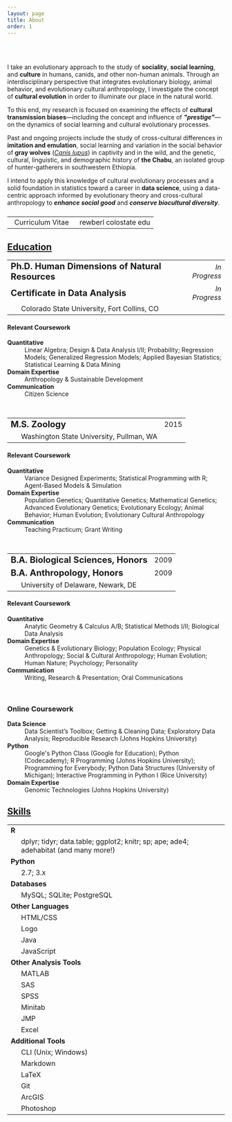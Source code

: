 ```yaml
---
layout: page
title: About
order: 1
---
```

<!-- Source: http://www.randomsnippets.com/2011/04/10/how-to-hide-show-or-toggle-your-div-with-jquery/ -->
<script type="text/javascript" src="https://ajax.googleapis.com/ajax/libs/jquery/1.4.4/jquery.min.js"></script>
<script type="text/javascript">
function show(block) {
     $('.boxes').each(function(index) {
          if ($(this).attr("id") == block) {
               $(this).show(400);
          }
          else {
               $(this).hide(350);
          }
     });
}
function hide(block) {
     $('.boxes').hide(350);
}
</script>

<br>

<div class="circular200 fa-pull-left" style="background-image: url(/public/img/profile_small.jpg); margin: 0rem 2rem 2rem 0rem;"></div>
<p>I take an evolutionary approach to the study of <strong>sociality</strong>, <strong>social learning</strong>, and <strong>culture</strong> in humans, canids, and other non-human animals. Through an interdisciplinary perspective that integrates evolutionary biology, animal behavior, and evolutionary cultural anthropology, I investigate the concept of <strong>cultural evolution</strong> in order to illuminate our place in the natural world.</p>
<p>To this end, my research is focused on examining the effects of <strong>cultural transmission biases</strong>&mdash;including the concept and influence of <strong><em>"prestige"</em></strong>&mdash;on the dynamics of social learning and cultural evolutionary processes.</p>
<p>Past and ongoing projects include the study of cross-cultural differences in <strong>imitation and emulation</strong>, social learning and variation in the social behavior of <strong>gray wolves</strong> (<a href="http://eol.org/pages/328607/overview" target="_blank"><em>Canis lupus</em></a>) in captivity and in the wild, and the genetic, cultural, linguistic, and demographic history of <strong>the Chabu</strong>, an isolated group of hunter-gatherers in southwestern Ethiopia.</p>
<p>I intend to apply this knowledge of cultural evolutionary processes and a solid foundation in statistics toward a career in <strong>data science</strong>, using a data-centric approach informed by evolutionary theory and cross-cultural anthropology to <strong><em>enhance social good</em></strong> and <strong><em>conserve biocultural diversity</em></strong>.</p>

<table style="margin: 1.5rem 0rem;">
<tr>
<td style="text-align: left;"><a href="/public/pdf/rewberl_cv.pdf" target="_blank"><i class="fa fa-file-pdf-o fa-lg"></i></a>
&nbsp;&nbsp;Curriculum Vitae</td>
<td style="text-align: right;"><a href="email.me" rel="nofollow" onclick="this.href='mailto:' + 'rewberl' + '@' + 'colostate' + '.' + 'edu'"><i class="fa fa-envelope-o fa-lg"></i></a>
&nbsp;&nbsp;rewberl <span class="avoidwrap"><i class="fa fa-at"></i> colostate <i class="fa fa-circle"></i> edu</span></td>
</tr>
</table>

## <a id="education-btn" href="javascript:show('boxes1');">Education</a><a id="education-open" href="javascript:show('boxes1');"><i class="fa fa-caret-square-o-down" style="float: right;"></i></a>

<div class="boxes" id="boxes1" markdown="block">
<table>
<tr><td><strong style="font-size: 1.25rem;">Ph.D. Human Dimensions of Natural Resources</strong></td><td style="text-align: right;"><span class="avoidwrap"><em>In Progress</em></span></td></tr>
<tr><td><strong style="font-size: 1.25rem;">Certificate in Data Analysis</strong></td><td style="text-align: right;"><span class="avoidwrap"><em>In Progress</em></span></td></tr>
<tr><td style="padding-left: 2rem;">Colorado State University, Fort Collins, CO</td><td></td></tr>
</table>

<h4>Relevant Coursework</h4>
<dl>
<dt><strong>Quantitative</strong></dt>
<dd>Linear Algebra; Design & Data Analysis I/II; Probability; Regression Models; Generalized Regression Models; Applied Bayesian Statistics; Statistical Learning & Data Mining</dd>
<dt><strong>Domain Expertise</strong></dt>
<dd>Anthropology & Sustainable Development</dd>
<dt><strong>Communication</strong></dt>
<dd>Citizen Science</dd>
</dl>


<br>
<table>
<tr><td><strong style="font-size: 1.25rem;">M.S. Zoology</strong></td><td style="text-align: right;">2015</td></tr>
<tr><td style="padding-left: 2rem;">Washington State University, Pullman, WA</td><td></td></tr>
</table>

<h4>Relevant Coursework</h4>
<dl>
<dt><strong>Quantitative</strong></dt>
<dd>Variance Designed Experiments; Statistical Programming with R; Agent-Based Models & Simulation</dd>
<dt><strong>Domain Expertise</strong></dt>
<dd>Population Genetics; Quantitative Genetics; Mathematical Genetics; Advanced Evolutionary Genetics; Evolutionary Ecology; Animal Behavior; Human Evolution; Evolutionary Cultural Anthropology</dd>
<dt><strong>Communication</strong></dt>
<dd>Teaching Practicum; Grant Writing</dd>
</dl>


<br>
<table>
<tr><td><strong style="font-size: 1.25rem;">B.A. Biological Sciences, Honors</strong></td><td style="text-align: right;">2009</td></tr>
<tr><td><strong style="font-size: 1.25rem;">B.A. Anthropology, Honors</strong></td><td style="text-align: right;">2009</td></tr>
<tr><td style="padding-left: 2rem;">University of Delaware, Newark, DE</td><td></td></tr>
</table>

<h4>Relevant Coursework</h4>
<dl>
<dt><strong>Quantitative</strong></dt>
<dd>Analytic Geometry & Calculus A/B; Statistical Methods I/II; Biological Data Analysis</dd>
<dt><strong>Domain Expertise</strong></dt>
<dd>Genetics & Evolutionary Biology; Population Ecology; Physical Anthropology; Social & Cultural Anthropology; Human Evolution; Human Nature; Psychology; Personality</dd>
<dt><strong>Communication</strong></dt>
<dd>Writing, Research & Presentation; Oral Communications</dd>
</dl>


<br>
<h3>Online Coursework</h3>
<dl>
<dt><strong>Data Science</strong></dt>
<dd>Data Scientist’s Toolbox; Getting & Cleaning Data; Exploratory Data Analysis; Reproducible Research (Johns Hopkins University)</dd>
<dt><strong>Python</strong></dt>
<dd>Google's Python Class (Google for Education); Python (Codecademy); R Programming (Johns Hopkins University); Programming for Everybody; Python Data Structures (University of Michigan); Interactive Programming in Python I (Rice University)</dd>
<dt><strong>Domain Expertise</strong></dt>
<dd>Genomic Technologies (Johns Hopkins University)</dd>
</dl>

<a id="education-close" href="javascript:hide('boxes1');"><i class="fa fa-caret-square-o-up" style="float: right; font-size: 1.5rem; margin-bottom: .5rem;"></i></a>
</div>



## <a id="skills-btn" href="javascript:show('boxes2');">Skills</a><a id="skills-open" href="javascript:show('boxes2');"><i class="fa fa-caret-square-o-down" style="float: right;"></i></a>

<div class="boxes" id="boxes2" markdown="block">

<table>
<tr><td><strong>R</strong></td><td style="text-align: right;"><i class="fa fa-star"></i><i class="fa fa-star"></i><i class="fa fa-star"></i></td></tr>
<tr><td colspan="2" style="padding-left: 2rem;">dplyr; tidyr; data.table; ggplot2; knitr; sp; ape; ade4; adehabitat (and many more!)</td></tr>
<tr><td><strong>Python</strong></td><td style="text-align: right;"><i class="fa fa-star"></i><i class="fa fa-star-half-o"></i><i class="fa fa-star-o"></i></td></tr>
<tr><td colspan="2" style="padding-left: 2rem;">2.7; 3.x</td></tr>
<tr><td><strong>Databases</strong></td><td style="text-align: right;"><i class="fa fa-star"></i><i class="fa fa-star-o"></i><i class="fa fa-star-o"></i></td></tr>
<tr><td colspan="2" style="padding-left: 2rem;">MySQL; SQLite; PostgreSQL</td></tr>
<tr><td colspan="2"><strong>Other Languages</strong></td></tr>
<tr><td style="padding-left: 2rem;">HTML/CSS</td><td style="text-align: right;"><i class="fa fa-star"></i><i class="fa fa-star"></i><i class="fa fa-star"></i></td></tr>
<tr><td style="padding-left: 2rem;">Logo</td><td style="text-align: right;"><i class="fa fa-star"></i><i class="fa fa-star"></i><i class="fa fa-star"></i></td></tr>
<tr><td style="padding-left: 2rem;">Java</td><td style="text-align: right;"><i class="fa fa-star"></i><i class="fa fa-star-o"></i><i class="fa fa-star-o"></i></td></tr>
<tr><td style="padding-left: 2rem;">JavaScript</td><td style="text-align: right;"><i class="fa fa-star"></i><i class="fa fa-star-o"></i><i class="fa fa-star-o"></i></td></tr>
<tr><td colspan="2"><strong>Other Analysis Tools</strong></td></tr>
<tr><td style="padding-left: 2rem;">MATLAB</td><td style="text-align: right;"><i class="fa fa-star"></i><i class="fa fa-star"></i><i class="fa fa-star-o"></i></td></tr>
<tr><td style="padding-left: 2rem;">SAS</td><td style="text-align: right;"><i class="fa fa-star"></i><i class="fa fa-star-half-o"></i><i class="fa fa-star-o"></i></td></tr>
<tr><td style="padding-left: 2rem;">SPSS</td><td style="text-align: right;"><i class="fa fa-star"></i><i class="fa fa-star-half-o"></i><i class="fa fa-star-o"></i></td></tr>
<tr><td style="padding-left: 2rem;">Minitab</td><td style="text-align: right;"><i class="fa fa-star"></i><i class="fa fa-star"></i><i class="fa fa-star-o"></i></td></tr>
<tr><td style="padding-left: 2rem;">JMP</td><td style="text-align: right;"><i class="fa fa-star"></i><i class="fa fa-star-o"></i><i class="fa fa-star-o"></i></td></tr>
<tr><td style="padding-left: 2rem;">Excel</td><td style="text-align: right;"><i class="fa fa-star"></i><i class="fa fa-star"></i><i class="fa fa-star-half-o"></i></td></tr>
<tr><td colspan="2"><strong>Additional Tools</strong></td></tr>
<tr><td style="padding-left: 2rem;">CLI (Unix; Windows)</td><td style="text-align: right;"><i class="fa fa-star"></i><i class="fa fa-star"></i><i class="fa fa-star-o"></i></td></tr>
<tr><td style="padding-left: 2rem;">Markdown</td><td style="text-align: right;"><i class="fa fa-star"></i><i class="fa fa-star"></i><i class="fa fa-star-half-o"></i></td></tr>
<tr><td style="padding-left: 2rem;">LaTeX</td><td style="text-align: right;"><i class="fa fa-star"></i><i class="fa fa-star-half-o"></i><i class="fa fa-star-o"></i></td></tr>
<tr><td style="padding-left: 2rem;">Git</td><td style="text-align: right;"><i class="fa fa-star"></i><i class="fa fa-star"></i><i class="fa fa-star-o"></i></td></tr>
<tr><td style="padding-left: 2rem;">ArcGIS</td><td style="text-align: right;"><i class="fa fa-star"></i><i class="fa fa-star"></i><i class="fa fa-star-o"></i></td></tr>
<tr><td style="padding-left: 2rem;">Photoshop</td><td style="text-align: right;"><i class="fa fa-star"></i><i class="fa fa-star"></i><i class="fa fa-star"></i></td></tr>
</table>

<!-- Add systematic key/legend for star meanings, e.g. basic functions, advanced tasks, "full-stack"? -->

<a id="skills-close" href="javascript:hide('boxes2');"><i class="fa fa-caret-square-o-up" style="float: right; font-size: 1.5rem; margin-bottom: .5rem;"></i></a>
</div>


<!--
<a id="projects-btn" href="javascript:show('boxes3');"><h2>Projects</h2></a>

<div class="boxes" id="boxes3">

Biocultural Diversity in Ethiopia

</div>



Curriculum Vitae [icon]
-->
